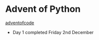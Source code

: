 # Advent of Python

[adventofcode](https://adventofcode.com/2022)

 - Day 1 completed Friday 2nd December 
 
